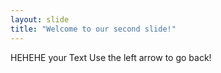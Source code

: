 ```yaml
---
layout: slide
title: "Welcome to our second slide!"
---
```

HEHEHE your Text 
Use the left arrow to go back!
